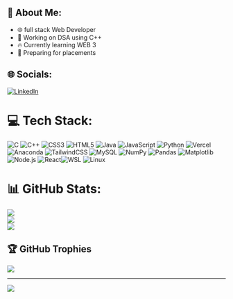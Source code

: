 ## 💫 About Me:
- 🌐 full stack Web Developer
- 🔗 Working on DSA using C++
- 🔥 Currently learning WEB 3
- 💼 Preparing for placements


## 🌐 Socials:
[![LinkedIn](https://img.shields.io/badge/LinkedIn-%230077B5.svg?logo=linkedin&logoColor=white)](https://linkedin.com/in/sudhanshu-tiwary-baa5b1249) 

# 💻 Tech Stack:
![C](https://img.shields.io/badge/c-%2300599C.svg?style=for-the-badge&logo=c&logoColor=white) ![C++](https://img.shields.io/badge/c++-%2300599C.svg?style=for-the-badge&logo=c%2B%2B&logoColor=white) ![CSS3](https://img.shields.io/badge/css3-%231572B6.svg?style=for-the-badge&logo=css3&logoColor=white) ![HTML5](https://img.shields.io/badge/html5-%23E34F26.svg?style=for-the-badge&logo=html5&logoColor=white) ![Java](https://img.shields.io/badge/java-%23ED8B00.svg?style=for-the-badge&logo=openjdk&logoColor=white) ![JavaScript](https://img.shields.io/badge/javascript-%23323330.svg?style=for-the-badge&logo=javascript&logoColor=%23F7DF1E) ![Python](https://img.shields.io/badge/python-3670A0?style=for-the-badge&logo=python&logoColor=ffdd54) ![Vercel](https://img.shields.io/badge/vercel-%23000000.svg?style=for-the-badge&logo=vercel&logoColor=white) ![Anaconda](https://img.shields.io/badge/Anaconda-%2344A833.svg?style=for-the-badge&logo=anaconda&logoColor=white) ![TailwindCSS](https://img.shields.io/badge/tailwindcss-%2338B2AC.svg?style=for-the-badge&logo=tailwind-css&logoColor=white) ![MySQL](https://img.shields.io/badge/mysql-%2300000f.svg?style=for-the-badge&logo=mysql&logoColor=white) ![NumPy](https://img.shields.io/badge/numpy-%23013243.svg?style=for-the-badge&logo=numpy&logoColor=white) ![Pandas](https://img.shields.io/badge/pandas-%23150458.svg?style=for-the-badge&logo=pandas&logoColor=white) ![Matplotlib](https://img.shields.io/badge/Matplotlib-%23ffffff.svg?style=for-the-badge&logo=Matplotlib&logoColor=black)![Node.js](https://img.shields.io/badge/node.js-6DA55F?style=for-the-badge&logo=node.js&logoColor=white) 
![React](https://img.shields.io/badge/react-%2320232a.svg?style=for-the-badge&logo=react&logoColor=%2361DAFB)![WSL](https://img.shields.io/badge/wsl-%2300A98F.svg?style=for-the-badge&logo=linux&logoColor=white) 
![Linux](https://img.shields.io/badge/Linux-FCC624?style=for-the-badge&logo=linux&logoColor=black)



# 📊 GitHub Stats:
![](https://github-readme-stats.vercel.app/api?username=sudhanshutiwary69868&theme=dark&hide_border=false&include_all_commits=false&count_private=false)<br/>
![](https://github-readme-streak-stats.herokuapp.com/?user=sudhanshutiwary69868&theme=dark&hide_border=false)<br/>
![](https://github-readme-stats.vercel.app/api/top-langs/?username=sudhanshutiwary69868&theme=dark&hide_border=false&include_all_commits=false&count_private=false&layout=compact)

## 🏆 GitHub Trophies
![](https://github-profile-trophy.vercel.app/?username=sudhanshutiwary69868&theme=radical&no-frame=false&no-bg=true&margin-w=4)

---
[![](https://visitcount.itsvg.in/api?id=sudhanshutiwary69868&icon=0&color=0)](https://visitcount.itsvg.in)

<!-- Proudly created with GPRM ( https://gprm.itsvg.in ) -->
